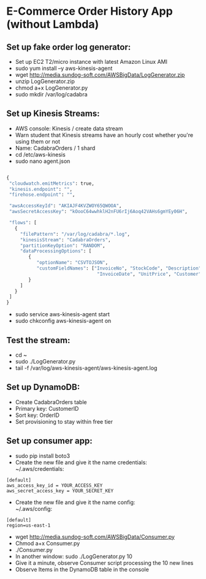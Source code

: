 # E-Commerce Order History App (without Lambda)

## Set up fake order log generator:
-	Set up EC2 T2/micro instance with latest Amazon Linux AMI
-	sudo yum install –y aws-kinesis-agent
-	wget http://media.sundog-soft.com/AWSBigData/LogGenerator.zip
-	unzip LogGenerator.zip
-	chmod a+x LogGenerator.py
-	sudo mkdir /var/log/cadabra

## Set up Kinesis Streams:
-	AWS console: Kinesis / create data stream
-	Warn student that Kinesis streams have an hourly cost whether you're using them or not
-	Name: CadabraOrders / 1 shard
-	cd /etc/aws-kinesis
-	sudo nano agent.json

 ```python

{
  "cloudwatch.emitMetrics": true,
  "kinesis.endpoint": "",
  "firehose.endpoint": "",

  "awsAccessKeyId": "AKIAJF4KVZWOY65QWOOA",
  "awsSecretAccessKey": "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",

  "flows": [
    {
      "filePattern": "/var/log/cadabra/*.log",
      "kinesisStream": "CadabraOrders",
      "partitionKeyOption": "RANDOM",
      "dataProcessingOptions": [
         {
            "optionName": "CSVTOJSON",
            "customFieldNames": ["InvoiceNo", "StockCode", "Description", "Quantity",
                                  "InvoiceDate", "UnitPrice", "Customer", "Country"]
         }
      ]
    }
  ]
}
```


-	sudo service aws-kinesis-agent start
-	sudo chkconfig aws-kinesis-agent on

## Test the stream:
-	cd ~
-	sudo ./LogGenerator.py
-	tail -f /var/log/aws-kinesis-agent/aws-kinesis-agent.log

## Set up DynamoDB:
-	Create CadabraOrders table
-	Primary key: CustomerID
-	Sort key: OrderID
-	Set provisioning to stay within free tier

## Set up consumer app:
-	sudo pip install boto3  
-	Create the new file and give it the name credentials:  
~/.aws/credentials:  
```
[default]
aws_access_key_id = YOUR_ACCESS_KEY
aws_secret_access_key = YOUR_SECRET_KEY
```
-	Create the new file and give it the name config:  
~/.aws/config:  
```
[default]
region=us-east-1
```
-	wget http://media.sundog-soft.com/AWSBigData/Consumer.py
-	Chmod a+x Consumer.py
-	./Consumer.py
-	In another window: sudo ./LogGenerator.py 10
-	Give it a minute, observe Consumer script processing the 10 new lines
-	Observe Items in the DynamoDB table in the console
